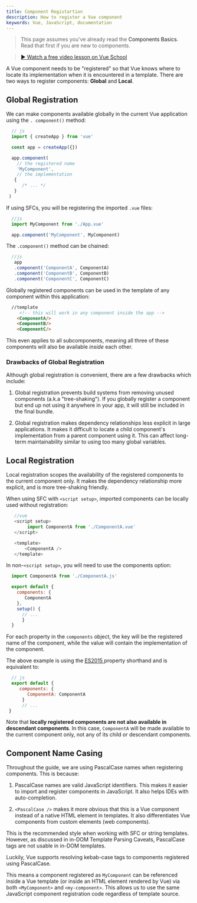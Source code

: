 ```yaml
---
title: Component Registartion
description: How to register a Vue component
keywords: Vue, JavaScript, documentation
---
```



  >This page assumes you've already read the <a> Components Basics</a>. Read that first if you are new to components.

  > <a href="https://vueschool.io/lessons/vue-3-global-vs-local-vue-components?friend=vuejs"> ▶ Watch a free video lesson on Vue School </a>
  

  A Vue component needs to be "registered" so that Vue knows where to locate its implementation when it is encountered in a template. There are two ways to register components: **Global** and **Local**.
  
  ## Global Registration

  We can make components available globally in the current Vue application using the `. component()` method:
  
  ``` javascript
    // js
    import { createApp } from 'vue'

    const app = createApp({})

    app.component(
      // the registered name
      'MyComponent',
      // the implementation
     {
        /* ... */
     }
   )
  ```

  If using SFCs, you will be registering the imported `.vue` files:

  ``` javascript
    //js
    import MyComponent from './App.vue'

    app.component('MyComponent', MyComponent)

  ```

  The `.component()` method can be chained:

  ``` javascript
    //js
     app
     .component('ComponentA', ComponentA)
     .component('ComponentB', ComponentB)
     .component('ComponentC', ComponentC)
  ```
  Globally registered components can be used in the template of any component within this application:

  ``` html
    //template
       <!-- this will work in any component inside the app -->
      <ComponentA/>
      <ComponentB/>
      <ComponentC/>
  ```

  This even applies to all subcomponents, meaning all three of these components will also be available _inside_ each other.

  ### Drawbacks of Global Registration

  Although global registration is convenient, there are a few drawbacks which include:

  1. Global registration prevents build systems from removing unused components (a.k.a "tree-shaking"). 
  If you globally register a component but end up not using it anywhere in your app, it will still be included in the final bundle.

   2. Global registration makes dependency relationships less explicit in large applications. It makes it difficult to locate a child component's implementation from a parent component using it. This can affect long-term maintainability similar to using too many global variables.



  ## Local Registration


  Local registration scopes the availability of the registered components to the current component only. It makes the dependency relationship more explicit, and is more tree-shaking friendly.

  When using SFC with `<script setup>`, imported components can be locally used without registration:


  ``` javascript
     //vue
     <script setup>
          import ComponentA from './ComponentA.vue'
     </script>

     <template>
         <ComponentA />
     </template>
  ```
  
  In non-`<script setup>`, you will need to use the components option:

  ``` javascript
    import ComponentA from './ComponentA.js'

    export default {
      components: {
         ComponentA
      },
      setup() {
        // ...
        }
    }
  ```

  For each property in the `components` object, the key will be the registered name of the component, while the value will contain the implementation of the component. 
  
  The above example is using the <a href="https://developers.google.com/web/shows/ttt/series-2/es2015" class="addcolortext"> ES2015 </a> property shorthand and is equivalent to:

  ``` javascript
    // js
    export default {
       components: {
          ComponentA: ComponentA
        }
        // ...
   }
  ```

  Note that **locally registered components are not also available in descendant components**. In this case, `ComponentA` will be made available to the current component only, not any of its child or descendant components.

  ## Component Name Casing
  
  Throughout the guide, we are using PascalCase names when registering components. This is because:

  1. PascalCase names are valid JavaScript identifiers. This makes it easier to import and register components in JavaScript. It also helps IDEs with auto-completion.

  2. `<PascalCase />` makes it more obvious that this is a Vue component instead of a native HTML element in templates. It also differentiates Vue components from custom elements (web components).

  This is the recommended style when working with SFC or string templates. However, as discussed in in-DOM Template Parsing Caveats, PascalCase tags are not usable in in-DOM templates.

  Luckily, Vue supports resolving kebab-case tags to components registered using PascalCase. 
  
  This means a component registered as `MyComponent` can be referenced inside a Vue template (or inside an HTML element rendered by Vue) via both `<MyComponent>` and `<my-component>`. This allows us to use the same JavaScript component registration code regardless of template source.








  

